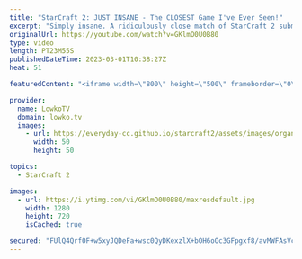 ```yaml
---
title: "StarCraft 2: JUST INSANE - The CLOSEST Game I've Ever Seen!"
excerpt: "Simply insane. A ridiculously close match of StarCraft 2 submitted to me by one of these two legends. If you have an awesome game of StarCraft 2 you would like me to cast, you can send it over to replays@lowko.tv.  Support my work: https://patreon.com/lowkotv Lowko Merch: https://lowko.shop  My YouTube"
originalUrl: https://youtube.com/watch?v=GKlmO0U0B80
type: video
length: PT23M55S
publishedDateTime: 2023-03-01T10:38:27Z
heat: 51

featuredContent: "<iframe width=\"800\" height=\"500\" frameborder=\"0\" src=\"https://www.youtube.com/embed/GKlmO0U0B80\" allow=\"accelerometer; autoplay; encrypted-media; gyroscope; picture-in-picture\" allowfullscreen></iframe>"

provider:
  name: LowkoTV
  domain: lowko.tv
  images:
    - url: https://everyday-cc.github.io/starcraft2/assets/images/organizations/lowko.tv-50x50.jpg
      width: 50
      height: 50

topics:
  - StarCraft 2

images:
  - url: https://i.ytimg.com/vi/GKlmO0U0B80/maxresdefault.jpg
    width: 1280
    height: 720
    isCached: true

secured: "FUlQ4Qrf0F+w5xyJQDeFa+wsc0QyDKexzlX+bOH6oOc3GFpgxf8/avMWFAsVcZhIZSrdQSikcgZorAFkUd9buf7luSIK/ck8CX/leoISE1UPH7pfeR1faTQIRp0XcDqpBvGKAq+uPEETmmn6+qUgAb3DfLR5qrh6Mo0uPgV62GtUOG2nDE59f25cE+5ik21J/rKL2hjwMKORb8cj9mkNjew7bhm0CbCn6tE8AE5//lgMa+gG7Zip3STfLWxm+66jwLtvoSPh3d8L3K4rhVSc5M7Ur/4eIX5OIi+5MaUt93f3PAP+y59c9AzjKo0cgxTsK9e63aVpfSrbIJO/d8iHB5p/p7L9Ys0+hHpJ77vKoeoGzOMIMatlBKUfjxaDlfvkdw/3jthVKocjQp/x2Q14u5lQ0MN8Vy4O7kmft75+M6o=;2HbXXNY3CQT/c8hL4u6K/g=="
---
```



